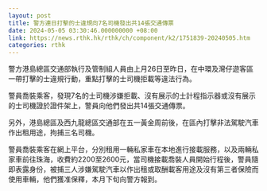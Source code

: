 ```yaml
---
layout: post
title: 警方連日打擊的士違規向7名司機發出共14張交通傳票
date: 2024-05-05 03:30:46.000000000 +08:00
link: https://news.rthk.hk/rthk/ch/component/k2/1751839-20240505.htm
categories: rthk
---
```


警方港島總區交通部執行及管制組人員由上月26日至昨日，在中環及灣仔遊客區一帶打擊的士違規行動，重點打擊的士司機拒載等違法行為。

警員喬裝乘客，發現7名的士司機涉嫌拒載、沒有展示的士計程指示器或沒有展示的士司機證於證件架上，警員向他們發出共14張交通傳票。

另外，港島總區及西九龍總區交通部在五一黃金周前後，在區內打擊非法駕駛汽車作出租用途，拘捕三名司機。

警員喬裝乘客在網上平台，分別租用一輛私家車在本地進行接載服務，以及兩輛私家車前往珠海，收費約2200至2600元，當司機接載喬裝人員開始行程後，警員隨即表露身份，被捕三人涉嫌駕駛汽車以作出租或取酬載客用途及沒有第三者保險而使用車輛，他們獲准保釋，本月下旬向警方報到。
